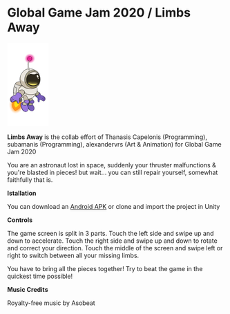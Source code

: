 # **Global Game Jam 2020 / Limbs Away**

![preview](Resources/Character.png)

**Limbs Away** is the collab effort of Thanasis Capelonis (Programming), subamanis (Programming), alexandervrs (Art & Animation) for Global Game Jam 2020

You are an astronaut lost in space, suddenly your thruster malfunctions & you're blasted in pieces! but wait... you can still repair yourself, somewhat faithfully that is.


**Istallation**

You can download an [Android APK](https://mega.nz/#!qZU3FQqL!1Tly9bI58-Ruf-iFLedEIsSWKAGqfeS7Xx1QkGdGIhw) or clone and import the project in Unity


**Controls**

The game screen is split in 3 parts. Touch the left side and swipe up and down to accelerate. Touch the right side and swipe up and down to rotate and correct your direction. Touch the middle of the screen and swipe left or right to switch between all your missing limbs.

You have to bring all the pieces together! Try to beat the game in the quickest time possible!



**Music Credits**

Royalty-free music by Asobeat